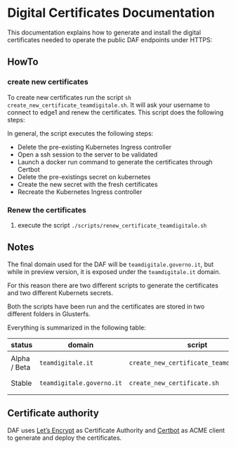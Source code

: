 # Digital Certificates Documentation #

This documentation explains how to generate and install the digital certificates needed to operate the public DAF endpoints under HTTPS:

## HowTo

### create new certificates

To create new certificates run the script `sh create_new_certificate_teamdigitale.sh`. It will ask your username to connect to edge1 and renew the certificates.
This script does the following steps:

In general, the script executes the following steps:
 * Delete the pre-existing Kubernetes Ingress controller
 * Open a ssh session to the server to be validated
 * Launch a docker run command to generate the certificates through Certbot
 * Delete the pre-existings secret on kubernetes
 * Create the new secret with the fresh certificates
 * Recreate the Kubernetes Ingress controller

### Renew the certificates

1. execute the script `./scripts/renew_certificate_teamdigitale.sh`

## Notes ##

The final domain used for the DAF will be ``teamdigitale.governo.it``, but while in preview version, it is exposed under the ``teamdigitale.it`` domain.

For this reason there are two different scripts to generate the certificates and two different Kubernets secrets.

Both the scripts have been run and the certificates are stored in two different folders in Glusterfs.

Everything is summarized in the following table:

| status       | domain                      | script                                     | secret                          | folder                                          |
|--------------|-----------------------------|--------------------------------------------|---------------------------------|-------------------------------------------------|
| Alpha / Beta | ``teamdigitale.it``         | ``create_new_certificate_teamdigitale.sh`` | ``tls-daf-teamdigitale-secret`` | ``/glusterfs/volume1/certbot/confTeamdigitale`` |
| Stable       | ``teamdigitale.governo.it`` | ``create_new_certificate.sh``              | ``tls-daf-secret``              | ``/glusterfs/volume1/certbot/conf``             |
|              |                             |                                            |                                 |                                                 |


## Certificate authority ##

DAF uses [Let’s Encrypt](https://letsencrypt.org "Let’s Encrypt") as Certificate Authority and [Certbot](https://certbot.eff.org) as ACME client to generate and deploy the certificates.

